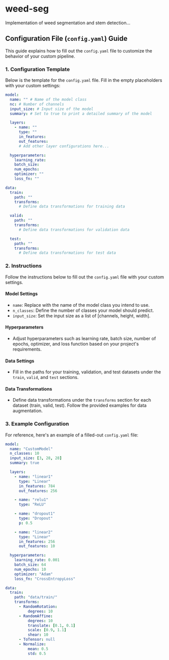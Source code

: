 # weed-seg

Implementation of weed segmentation and stem detection...

## Configuration File (`config.yaml`) Guide

This guide explains how to fill out the `config.yaml` file to customize the behavior of your custom pipeline.

### 1. Configuration Template

Below is the template for the `config.yaml` file. Fill in the empty placeholders with your custom settings:

```yaml
model:
  name: "" # Name of the model class
  nc: # Number of channels
  input_size: # Input size of the model
  summary: # Set to true to print a detailed summary of the model

  layers:
    - name: ""
      type: ""
      in_features:
      out_features:
      # Add other layer configurations here...

  hyperparameters:
    learning_rate: 
    batch_size: 
    num_epochs: 
    optimizer: ""
    loss_fn: ""

data:
  train:
    path: ""
    transforms:
      # Define data transformations for training data

  valid:
    path: ""
    transforms:
      # Define data transformations for validation data

  test:
    path: ""
    transforms:
      # Define data transformations for test data
```

### 2. Instructions

Follow the instructions below to fill out the `config.yaml` file with your custom settings.

#### Model Settings

- `name`: Replace with the name of the model class you intend to use.
- `n_classes`: Define the number of classes your model should predict.
- `input_size`: Set the input size as a list of [channels, height, width].

#### Hyperparameters

- Adjust hyperparameters such as learning rate, batch size, number of epochs, optimizer, and loss function based on your project's requirements.

#### Data Settings

- Fill in the paths for your training, validation, and test datasets under the `train`, `valid`, and `test` sections.

#### Data Transformations

- Define data transformations under the `transforms` section for each dataset (train, valid, test). Follow the provided examples for data augmentation.


### 3. Example Configuration

For reference, here's an example of a filled-out `config.yaml` file:

```yaml
model:
  name: "CustomModel"
  n_classes: 10
  input_size: [3, 28, 28]
  summary: true

  layers:
    - name: "linear1"
      type: "Linear"
      in_features: 784
      out_features: 256

    - name: "relu1"
      type: "ReLU"

    - name: "dropout1"
      type: "Dropout"
      p: 0.5

    - name: "linear2"
      type: "Linear"
      in_features: 256
      out_features: 10

  hyperparameters:
    learning_rate: 0.001
    batch_size: 64
    num_epochs: 10
    optimizer: "Adam"
    loss_fn: "CrossEntropyLoss"

data:
  train:
    path: "data/train/"
    transforms:
      - RandomRotation:
          degrees: 10
      - RandomAffine:
          degrees: 10
          translate: [0.1, 0.1]
          scale: [0.9, 1.1]
          shear: 10
      - ToTensor: null
      - Normalize:
          mean: 0.5
          std: 0.5
```
